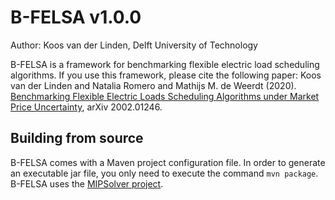 # B-FELSA v1.0.0 #
Author: Koos van der Linden, 
Delft University of Technology   

B-FELSA is a framework for benchmarking flexible electric load scheduling algorithms.
If you use this framework, please cite the following paper:
Koos van der Linden and Natalia Romero and Mathijs M. de Weerdt (2020). [Benchmarking Flexible Electric Loads Scheduling Algorithms under Market Price Uncertainty](https://arxiv.org/abs/2002.01246), arXiv 2002.01246. 

## Building from source ##
B-FELSA comes with a Maven project configuration file. In order to generate an executable jar file, you only need to execute the command `mvn package`.
B-FELSA uses the [MIPSolver project](https://github.com/AlgTUDelft/mipsolver). 

